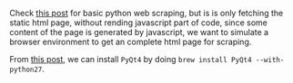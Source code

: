 Check [this post](http://docs.python-guide.org/en/latest/scenarios/scrape/) for basic python web scraping, but is is only fetching the static html page, without rending javascript part of code, since some content of the page is generated by javascript, we want to simulate a browser environment to get an complete html page for scraping.

From [this post](http://stackoverflow.com/questions/29449982/installing-pyqt4-with-brew), we can install `PyQt4` by doing `brew install PyQt4 --with-python27`.